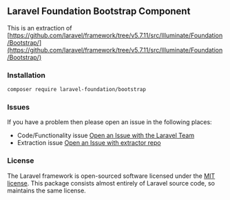 ## Laravel Foundation Bootstrap Component

This is an extraction of [https://github.com/laravel/framework/tree/v5.7.11/src/Illuminate/Foundation/Bootstrap/](https://github.com/laravel/framework/tree/v5.7.11/src/Illuminate/Foundation/Bootstrap/)

### Installation

```bash
composer require laravel-foundation/bootstrap
```


### Issues

If you have a problem then please open an issue in the following places:

* Code/Functionality issue [Open an Issue with the Laravel Team](https://github.com/laravel/framework/issues/new/choose)
* Extraction issue [Open an Issue with extractor repo](https://github.com/laravel-foundation/readme/issues/new)


### License

The Laravel framework is open-sourced software licensed under the [MIT license](http://opensource.org/licenses/MIT). This package consists almost entirely of Laravel source code, so maintains the same license.
